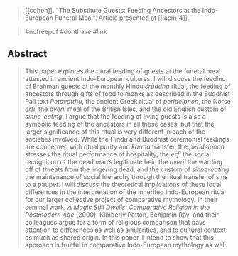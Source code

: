 > [[cohen]]. "The Substitute Guests: Feeding Ancestors at the Indo-European Funeral Meal". Article presented at [[iacm14]].

> #nofreepdf 
> #donthave 
> #link 

## Abstract
> This paper explores the ritual feeding of guests at the funeral meal attested in ancient Indo-European cultures. I will discuss the feeding of Brahman guests at the monthly Hindu *śrāddha* ritual, the feeding of ancestors through gifts of food to monks as described in the Buddhist Pali text *Petavatthu*, the ancient Greek ritual of *perideipnon*, the Norse *erfi*, the *averil* meal of the British Isles, and the old English custom of *sinne-eating*. I argue that the feeding of living guests is also a symbolic feeding of the ancestors in all these cases, but that the larger significance of this ritual is very different in each of the societies involved. While the Hindu and Buddhist ceremonial feedings are concerned with ritual purity and *karma* transfer, the *perideipnon* stresses the ritual performance of hospitality, the *erfi* the social recognition of the dead man’s legitimate heir, the *averil* the warding off of threats from the lingering dead, and the custom of *sinne-eating* the maintenance of social hierarchy through the ritual transfer of sins to a pauper. I will discuss the theoretical implications of these local differences in the interpretation of the inherited Indo-European ritual for our larger collective project of comparative mythology. In their seminal work, *A Magic Still Dwells: Comparative Religion in the Postmodern Age* (2000), Kimberly Patton, Benjamin Ray, and their colleagues argue for a form of religious comparison that pays attention to differences as well as similarities, and to cultural context as much as shared origin. In this paper, I intend to show that this approach is fruitful in comparative Indo-European mythology as well.